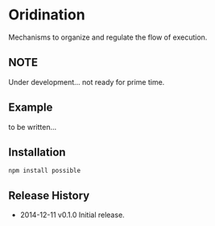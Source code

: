 # Oridination

Mechanisms to organize and regulate the flow of execution.

## NOTE

Under development... not ready for prime time.

## Example

to be written...

## Installation

```
npm install possible
```


## Release History
  * 2014-12-11			v0.1.0			Initial release.

